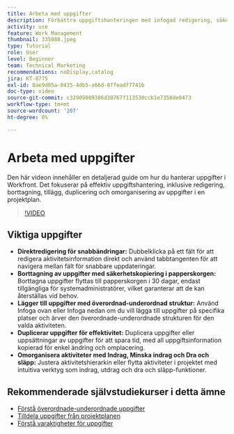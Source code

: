```yaml
---
title: Arbeta med uppgifter
description: Förbättra uppgiftshanteringen med infogad redigering, säkerhetskopiering av papperskorgen för borttagna uppgifter, överordnad-underordnad strukturtillägg, duplicering av uppgifter samt intuitiva omorganiseringsverktyg som dra och släpp i Workfront.
activity: use
feature: Work Management
thumbnail: 335088.jpeg
type: Tutorial
role: User
level: Beginner
team: Technical Marketing
recommendations: noDisplay,catalog
jira: KT-8775
exl-id: 8ae9d05a-0435-4db5-a66d-8ffeadf7741b
doc-type: video
source-git-commit: c32909809386d30767f113530ccb1e7358de0473
workflow-type: tm+mt
source-wordcount: '207'
ht-degree: 0%

---
```


# Arbeta med uppgifter

Den här videon innehåller en detaljerad guide om hur du hanterar uppgifter i Workfront. Det fokuserar på effektiv uppgiftshantering, inklusive redigering, borttagning, tillägg, duplicering och omorganisering av uppgifter i en projektplan.

>[!VIDEO](https://video.tv.adobe.com/v/3448560/?quality=12&learn=on&enablevpops&captions=swe)

## Viktiga uppgifter

* **Direktredigering för snabbändringar:** Dubbelklicka på ett fält för att redigera aktivitetsinformation direkt och använd tabbtangenten för att navigera mellan fält för snabbare uppdateringar. &#x200B;
* **Borttagning av uppgifter med säkerhetskopiering i papperskorgen:** Borttagna uppgifter flyttas till papperskorgen i 30 dagar, endast tillgängliga för systemadministratörer, vilket garanterar att de kan återställas vid behov. &#x200B;
* **Lägger till uppgifter med överordnad-underordnad struktur:** Använd Infoga ovan eller Infoga nedan om du vill lägga till uppgifter på specifika platser och ärver den överordnade-underordnade strukturen för den valda aktiviteten. &#x200B;
* **Duplicerar uppgifter för effektivitet:** Duplicera uppgifter eller uppsättningar av uppgifter för att spara tid, med all uppgiftsinformation kopierad för enkel ändring och omplacering. &#x200B;
* **Omorganisera aktiviteter med Indrag, Minska indrag och Dra och släpp:** Justera aktivitetshierarkin eller flytta aktiviteter i projektet med intuitiva verktyg som indrag, utdrag och dra och släpp-funktioner. &#x200B;

## Rekommenderade självstudiekurser i detta ämne

* [Förstå överordnade-underordnade uppgifter](/help/manage-work/tasks/understand-parent-child-tasks.md)
* [Tilldela uppgifter från projektplanen](/help/manage-work/tasks/assign-tasks-from-the-project-plan.md)
* [Förstå varaktigheter för uppgifter](/help/manage-work/tasks/understand-task-durations.md)
